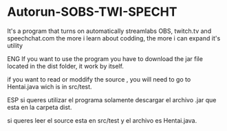 # Autorun-SOBS-TWI-SPECHT
It's a program that turns on automatically streamlabs OBS, twitch.tv and speechchat.com the more i learn about codding, the more i can expand it's utility


ENG
If you want to use the program you have to download the jar file located in the dist folder, it work by itself.

if you want to read or moddify the source , you will need to go to Hentai.java wich is in src/test.


ESP
si queres utilizar el programa solamente descargar el archivo .jar que esta en la carpeta dist.

si queres leer el source esta en src/test y el archivo es Hentai.java.
